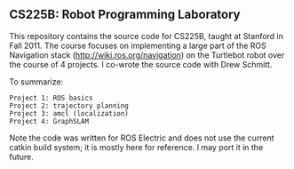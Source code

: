 ## CS225B: Robot Programming Laboratory

This repository contains the source code for CS225B, taught at Stanford in Fall 2011.  The course focuses on implementing a large part of the ROS Navigation stack (http://wiki.ros.org/navigation) on the Turtlebot robot over the course of 4 projects. I co-wrote the source code with Drew Schmitt.

To summarize:

	Project 1: ROS basics
	Project 2: trajectory planning
	Project 3: amcl (localization)
	Project 4: GraphSLAM	

Note the code was written for ROS Electric and does not use the current catkin build system; it is mostly here for reference.  I may port it in the future.

